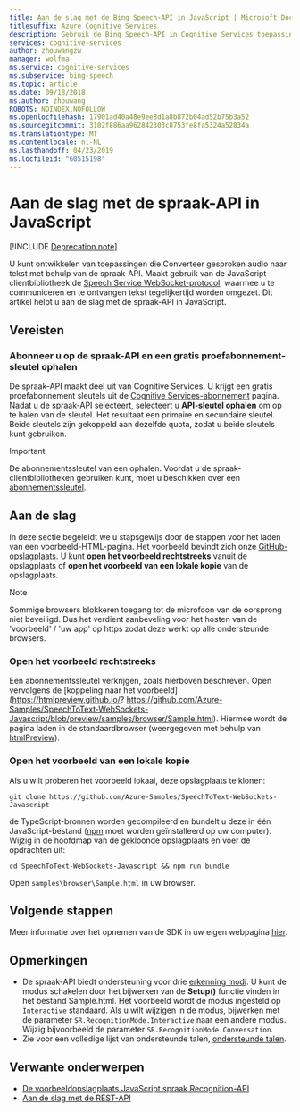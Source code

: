 ```yaml
---
title: Aan de slag met de Bing Speech-API in JavaScript | Microsoft Docs
titlesuffix: Azure Cognitive Services
description: Gebruik de Bing Speech-API in Cognitive Services toepassingen te ontwikkelen die doorlopend Converteer gesproken audio naar tekst.
services: cognitive-services
author: zhouwangzw
manager: wolfma
ms.service: cognitive-services
ms.subservice: bing-speech
ms.topic: article
ms.date: 09/18/2018
ms.author: zhouwang
ROBOTS: NOINDEX,NOFOLLOW
ms.openlocfilehash: 17901ad40a48e9ee8d1a8b872b04ad52b75b3a52
ms.sourcegitcommit: 3102f886aa962842303c8753fe8fa5324a52834a
ms.translationtype: MT
ms.contentlocale: nl-NL
ms.lasthandoff: 04/23/2019
ms.locfileid: "60515198"
---
```

# <a name="get-started-with-the-speech-recognition-api-in-javascript"></a>Aan de slag met de spraak-API in JavaScript

[!INCLUDE [Deprecation note](../../../../includes/cognitive-services-bing-speech-api-deprecation-note.md)]

U kunt ontwikkelen van toepassingen die Converteer gesproken audio naar tekst met behulp van de spraak-API. Maakt gebruik van de JavaScript-clientbibliotheek de [Speech Service WebSocket-protocol](../API-Reference-REST/websocketprotocol.md), waarmee u te communiceren en te ontvangen tekst tegelijkertijd worden omgezet. Dit artikel helpt u aan de slag met de spraak-API in JavaScript.

## <a name="prerequisites"></a>Vereisten

### <a name="subscribe-to-the-speech-recognition-api-and-get-a-free-trial-subscription-key"></a>Abonneer u op de spraak-API en een gratis proefabonnement-sleutel ophalen

De spraak-API maakt deel uit van Cognitive Services. U krijgt een gratis proefabonnement sleutels uit de [Cognitive Services-abonnement](https://azure.microsoft.com/try/cognitive-services/) pagina. Nadat u de spraak-API selecteert, selecteert u **API-sleutel ophalen** om op te halen van de sleutel. Het resultaat een primaire en secundaire sleutel. Beide sleutels zijn gekoppeld aan dezelfde quota, zodat u beide sleutels kunt gebruiken.

> [!IMPORTANT]
> De abonnementssleutel van een ophalen. Voordat u de spraak-clientbibliotheken gebruiken kunt, moet u beschikken over een [abonnementssleutel](https://azure.microsoft.com/try/cognitive-services/).

## <a name="get-started"></a>Aan de slag

In deze sectie begeleidt we u stapsgewijs door de stappen voor het laden van een voorbeeld-HTML-pagina. Het voorbeeld bevindt zich onze [GitHub-opslagplaats](https://github.com/Azure-Samples/SpeechToText-WebSockets-Javascript). U kunt **open het voorbeeld rechtstreeks** vanuit de opslagplaats of **open het voorbeeld van een lokale kopie** van de opslagplaats.

> [!NOTE]
> Sommige browsers blokkeren toegang tot de microfoon van de oorsprong niet beveiligd. Dus het verdient aanbeveling voor het hosten van de 'voorbeeld' / 'uw app' op https zodat deze werkt op alle ondersteunde browsers.

### <a name="open-the-sample-directly"></a>Open het voorbeeld rechtstreeks

Een abonnementssleutel verkrijgen, zoals hierboven beschreven. Open vervolgens de [koppeling naar het voorbeeld](https://htmlpreview.github.io/? https://github.com/Azure-Samples/SpeechToText-WebSockets-Javascript/blob/preview/samples/browser/Sample.html). Hiermee wordt de pagina laden in de standaardbrowser (weergegeven met behulp van [htmlPreview](https://github.com/htmlpreview/htmlpreview.github.com)).

### <a name="open-the-sample-from-a-local-copy"></a>Open het voorbeeld van een lokale kopie

Als u wilt proberen het voorbeeld lokaal, deze opslagplaats te klonen:

```
git clone https://github.com/Azure-Samples/SpeechToText-WebSockets-Javascript
```

de TypeScript-bronnen worden gecompileerd en bundelt u deze in één JavaScript-bestand ([npm](https://www.npmjs.com/) moet worden geïnstalleerd op uw computer). Wijzig in de hoofdmap van de gekloonde opslagplaats en voer de opdrachten uit:

```
cd SpeechToText-WebSockets-Javascript && npm run bundle
```

Open `samples\browser\Sample.html` in uw browser.

## <a name="next-steps"></a>Volgende stappen

Meer informatie over het opnemen van de SDK in uw eigen webpagina [hier](https://github.com/Azure-Samples/SpeechToText-WebSockets-Javascript).

## <a name="remarks"></a>Opmerkingen

- De spraak-API biedt ondersteuning voor drie [erkenning modi](../concepts.md#recognition-modes). U kunt de modus schakelen door het bijwerken van de **Setup()** functie vinden in het bestand Sample.html. Het voorbeeld wordt de modus ingesteld op `Interactive` standaard. Als u wilt wijzigen in de modus, bijwerken met de parameter `SR.RecognitionMode.Interactive` naar een andere modus. Wijzig bijvoorbeeld de parameter `SR.RecognitionMode.Conversation`.
- Zie voor een volledige lijst van ondersteunde talen, [ondersteunde talen](../API-Reference-REST/supportedlanguages.md).

## <a name="related-topics"></a>Verwante onderwerpen

- [De voorbeeldopslagplaats JavaScript spraak Recognition-API](https://github.com/Azure-Samples/SpeechToText-WebSockets-Javascript)
- [Aan de slag met de REST-API](GetStartedREST.md)
